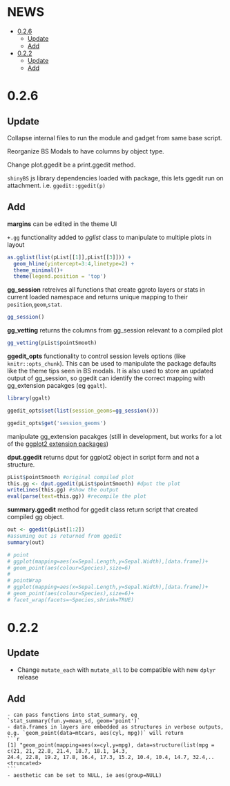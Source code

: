 NEWS
================

-   [0.2.6](#section)
    -   [Update](#update)
    -   [Add](#add)
-   [0.2.2](#section-1)
    -   [Update](#update-1)
    -   [Add](#add-1)

0.2.6
=====

Update
------

Collapse internal files to run the module and gadget from same base script.

Reorganize BS Modals to have columns by object type.

Change plot.ggedit be a print.ggedit method.

`shinyBS` js library dependencies loaded with package, this lets ggedit run on attachment. i.e. `ggedit::ggedit(p)`

Add
---

**margins** can be edited in the theme UI

`+.gg` functionality added to *gglist* class to manipulate to multiple plots in layout

``` r
as.gglist(list(pList[[1]],pList[[3]])) + 
  geom_hline(yintercept=3:4,linetype=2) + 
  theme_minimal()+
  theme(legend.position = 'top')
```

**gg\_session** retreives all functions that create ggroto layers or stats in current loaded namespace and returns unique mapping to their `position`,`geom`,`stat`.

``` r
gg_session()
```

**gg\_vetting** returns the columns from gg\_session relevant to a compiled plot

``` r
gg_vetting(pList$pointSmooth)
```

**ggedit\_opts** functionality to control session levels options (like `knitr::opts_chunk`). This can be used to manipulate the package defaults like the theme tips seen in BS modals. It is also used to store an updated output of gg\_session, so ggedit can identify the correct mapping with gg\_extension pacakges (eg `ggalt`).

``` r
library(ggalt)

ggedit_opts$set(list(session_geoms=gg_session()))

ggedit_opts$get('session_geoms')
```

manipulate gg\_extension pacakges (still in development, but works for a lot of the [ggplot2 extension packages](http://www.ggplot2-exts.org/))

**dput.ggedit** returns dput for ggplot2 object in script form and not a structure.

``` r
pList$pointSmooth #original compiled plot
this.gg <- dput.ggedit(pList$pointSmooth) #dput the plot
writeLines(this.gg) #show the output
eval(parse(text=this.gg)) #recompile the plot
```

**summary.ggedit** method for ggedit class return script that created compiled gg object.

``` r
out <- ggedit(pList[1:2])
#assuming out is returned from ggedit
summary(out)

# point
# ggplot(mapping=aes(x=Sepal.Length,y=Sepal.Width),[data.frame])+
# geom_point(aes(colour=Species),size=6)
# 
# pointWrap
# ggplot(mapping=aes(x=Sepal.Length,y=Sepal.Width),[data.frame])+
# geom_point(aes(colour=Species),size=6)+
# facet_wrap(facets=~Species,shrink=TRUE)
```

0.2.2
=====

Update
------

-   Change `mutate_each` with `mutate_all` to be compatible with new `dplyr` release

Add
---

    - can pass functions into stat_summary, eg `stat_summary(fun.y=mean_sd, geom='point')`
    - data.frames in layers are embedded as structures in verbose outputs, e.g. `geom_point(data=mtcars, aes(cyl, mpg))` will return
    ```r
    [1] "geom_point(mapping=aes(x=cyl,y=mpg), data=structure(list(mpg = c(21, 21, 22.8, 21.4, 18.7, 18.1, 14.3,
    24.4, 22.8, 19.2, 17.8, 16.4, 17.3, 15.2, 10.4, 10.4, 14.7, 32.4,.. <truncated>
    ```
    - aesthetic can be set to NULL, ie aes(group=NULL)
